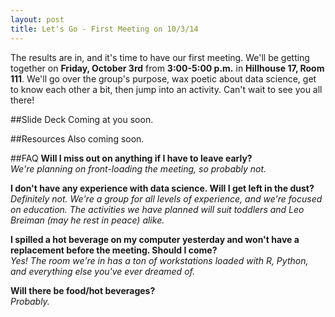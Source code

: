 ```yaml
---
layout: post
title: Let's Go - First Meeting on 10/3/14
---
```


The results are in, and it's time to have our first meeting. We'll be getting together on **Friday, October 3rd** from **3:00-5:00 p.m.** in **Hillhouse 17, Room 111**. We'll go over the group's purpose, wax poetic about data science, get to know each other a bit, then jump into an activity. Can't wait to see you all there!

##Slide Deck
Coming at you soon.

##Resources
Also coming soon.

##FAQ
**Will I miss out on anything if I have to leave early?**</br>
*We're planning on front-loading the meeting, so probably not.*

**I don't have any experience with data science. Will I get left in the dust?**</br>
*Definitely not. We're a group for all levels of experience, and we're focused on education. The activities we have planned will suit toddlers and Leo Breiman (may he rest in peace) alike.*

**I spilled a hot beverage on my computer yesterday and won't have a replacement before the meeting. Should I come?**</br>
*Yes! The room we're in has a ton of workstations loaded with R, Python, and everything else you've ever dreamed of.*

**Will there be food/hot beverages?**</br>
*Probably.*